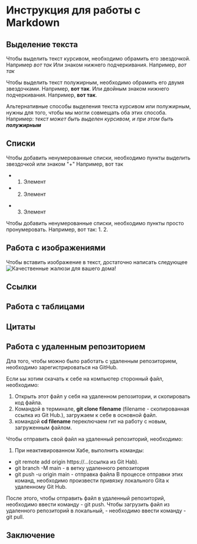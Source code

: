 # Инструкция для работы с Markdown

## Выделение текста

Чтобы выделить текст курсивом, необходимо обрамить его звездочкой. Например *вот так* Или знаком нижнего подчеркивания. Например, _вот так_

Чтобы выделить текст полужирным, необходимо обрамить его двумя звездочками. Например, **вот так**. Или двойным знаком нижнего подчеркивания. Например, __вот так__.

Альтернативные способы выделения текста курсивом или полужирным, нужны для того, чтобы мы могли совмещать оба этих способа. Например: _текст может быть выделен курсивом, и при этом быть **полужирным**_

## Списки

Чтобы добавить ненумерованные списки, необходимо пункты выделить звездочкой или знаком "+" Например, вот так
* 1. Элемент
* 2. Элемент
+ 3. Элемент

Чтобы добавить ненумерованные списки, необходимо пункты просто пронумеровать. Например, вот так:
1.
2.

## Работа с изображениями

Чтобы вставить изображение в текст, достаточно написать следующее ![Качественные жалюзи для вашего дома!](Розовые-тканевые-жалюзи-в-интерьере-детской-комнаты-девочки.jpg)

## Ссылки

## Работа с таблицами

## Цитаты

## Работа с удаленным репозиторием

Дла того, чтобы можно было работать с удаленным репозиторием, необходимо зарегистрироваться на GitHub.

Если ьы хотим скачать к себе на компьютер сторонный файл, необходимо: 
1. Открыть этот файл у себя на удаленном репозитории, и скопировать код файла.
2. Командой в терминале, **git clone filename**  (filename - скопированная ссылка из Git Hub.), загружаем к себе в основной файл.
3. командой **cd filename** переключаем гит на работу с новым, загруженным файлом.

Чтобы отправить свой файл на удаленный репозиторий, необходимо:
1. При неактивированном Хабе, выполнить команды:
* git remote add origin https://...(ссылка из Git Hab).
* git branch -M main  - в ветку удаленного репозитория
* git push -u origin main   - отправка файла
В процессе отправки этих команд, необходимо произвести привязку локального Gitа к удаленному Git Hub.

После этого, чтобы отправить файл в удаленный репозиторий, необходимо ввести команду - git push.
Чтобы загрузить файл из удаленного репозиторий в локальный, - необходимо ввести команду  - git pull.

## Заключение